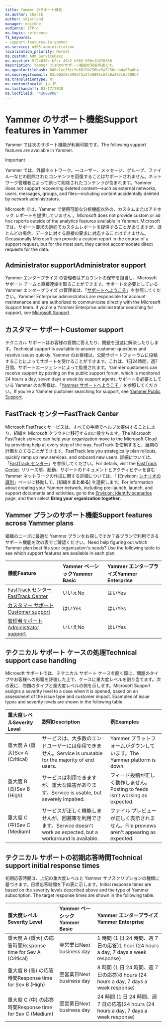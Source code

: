 ```yaml
---
title: Yammer のサポート機能
ms.author: sharik
author: skjerland
manager: mnirkhe
audience: ITPro
ms.topic: reference
f1_keywords:
- support-features-in-yammer
ms.service: o365-administration
localization_priority: Normal
ms.custom: Adm_ServiceDesc
ms.assetid: 5f24830c-b2cc-49c2-b989-030e1b870f60
description: Yammer では次のサポート機能が利用可能です。
ms.openlocfilehash: 8d0a1ee35cc9c6629b256be5a7256ccb4a65a4b4
ms.sourcegitcommit: 83c602d9c498df5a2fe0095c6fb0a267c8a708b7
ms.translationtype: MT
ms.contentlocale: ja-JP
ms.lasthandoff: 03/17/2020
ms.locfileid: "42688008"
---
```

# <a name="support-features-in-yammer"></a><span data-ttu-id="73539-103">Yammer のサポート機能</span><span class="sxs-lookup"><span data-stu-id="73539-103">Support features in Yammer</span></span>

<span data-ttu-id="73539-104">Yammer では次のサポート機能が利用可能です。</span><span class="sxs-lookup"><span data-stu-id="73539-104">The following support features are available in Yammer.</span></span>
  
> [!IMPORTANT]
> <span data-ttu-id="73539-105">Yammer では、外部ネットワーク、&mdash;ユーザー、メッセージ、グループ、ファイル&mdash;などの削除されたコンテンツを回復することはサポートされません。ネットワーク管理者によって誤って削除されたコンテンツが含まれます。</span><span class="sxs-lookup"><span data-stu-id="73539-105">Yammer does not support recovering deleted content&mdash;such as external networks, users, messages, groups, and files&mdash;including content accidentally deleted by network administrators.</span></span>
>
> <span data-ttu-id="73539-106">Microsoft では、Yammer で使用可能な分析機能以外の、カスタムまたはアドホック レポートを提供していません 。</span><span class="sxs-lookup"><span data-stu-id="73539-106">Microsoft does not provide custom or ad hoc reports outside of the analytics features available in Yammer.</span></span> <span data-ttu-id="73539-107">Microsoft では、サポート要求の過程でカスタムレポートを提供することがありますが、ほとんどの場合、データに対する直接の要求に対応することはできません。</span><span class="sxs-lookup"><span data-stu-id="73539-107">Occasionally Microsoft can provide a custom report in the course of a support request, but for the most part, they cannot accommodate direct requests for the data.</span></span>

## <a name="administrator-support"></a><span data-ttu-id="73539-108">Administrator support</span><span class="sxs-lookup"><span data-stu-id="73539-108">Administrator support</span></span>

<span data-ttu-id="73539-p102">Yammer エンタープライズ の管理者はアカウントの保守を担当し、Microsoft サポート チームと直接連絡を取ることができます。サポートを必要としている Yammer エンタープライズ の管理者は、「[サポートへようこそ](https://go.microsoft.com/fwlink/p/?LinkId=330922)」を参照してください。</span><span class="sxs-lookup"><span data-stu-id="73539-p102">Yammer Enterprise administrators are responsible for account maintenance and are authorized to communicate directly with the Microsoft Support team. If you're a Yammer Enterprise administrator searching for support, see [Microsoft Support](https://go.microsoft.com/fwlink/p/?LinkId=330922).</span></span>

## <a name="customer-support"></a><span data-ttu-id="73539-111">カスタマー サポート</span><span class="sxs-lookup"><span data-stu-id="73539-111">Customer support</span></span>

<span data-ttu-id="73539-112">テクニカル サポートはお客様の質問に答えたり、問題を迅速に解決したりします。</span><span class="sxs-lookup"><span data-stu-id="73539-112">Technical support is available to answer customer questions and resolve issues quickly.</span></span> <span data-ttu-id="73539-113">Yammer のお客様は、公開サポートフォーラムに投稿することによってサポートを受けることができます。これは、1日24時間、週7日間、サポートエージェントによって監視されます。</span><span class="sxs-lookup"><span data-stu-id="73539-113">Yammer customers can receive support by posting on the public support forum, which is monitored 24 hours a day, seven days a week by support agents.</span></span> <span data-ttu-id="73539-114">サポートを必要としている Yammer のお客様は、「[Yammer サポートへようこそ](https://go.microsoft.com/fwlink/p/?LinkId=330921)」を参照してください。</span><span class="sxs-lookup"><span data-stu-id="73539-114">If you're a Yammer customer searching for support, see [Yammer Public Support](https://go.microsoft.com/fwlink/p/?LinkId=330921).</span></span>
   
## <a name="fasttrack-center"></a><span data-ttu-id="73539-115">FastTrack センター</span><span class="sxs-lookup"><span data-stu-id="73539-115">FastTrack Center</span></span>

<span data-ttu-id="73539-116">Microsoft FastTrack サービスは、すべての手順でヘルプを提供することにより、組織を Microsoft クラウドに移行するのに役立ちます。</span><span class="sxs-lookup"><span data-stu-id="73539-116">The Microsoft FastTrack service can help your organization move to the Microsoft Cloud by providing help at every step of the way.</span></span> <span data-ttu-id="73539-117">FastTrack を使用すると、展開の計画を立てることができます。</span><span class="sxs-lookup"><span data-stu-id="73539-117">FastTrack lets you strategically plan rollouts, quickly ramp up new services, and onboard new users.</span></span> <span data-ttu-id="73539-118">詳細については、「[FastTrack センター](https://go.microsoft.com/fwlink/?LinkID=518597&amp;clcid=0x409)」を参照してください。</span><span class="sxs-lookup"><span data-stu-id="73539-118">For details, visit the [FastTrack Center](https://go.microsoft.com/fwlink/?LinkID=518597&amp;clcid=0x409).</span></span> <span data-ttu-id="73539-119">リリース前、起動、サポートのドキュメントとアクティビティを含む Yammer ネットワークの作成に関する詳細については、「 [Envision: [シナリオの識別](https://fasttrack.microsoft.com/office/envision/identify-scenarios)」ページに移動して、[組織を**まとめる**] を選択します。</span><span class="sxs-lookup"><span data-stu-id="73539-119">For information about creating your Yammer network, including pre-launch, launch, and support documents and activities, go to the [Envision: Identify scenarios](https://fasttrack.microsoft.com/office/envision/identify-scenarios) page, and then select **Bring your organization together**.</span></span>

## <a name="support-features-across-yammer-plans"></a><span data-ttu-id="73539-120">Yammer プランのサポート機能</span><span class="sxs-lookup"><span data-stu-id="73539-120">Support features across Yammer plans</span></span>

<span data-ttu-id="73539-p105">組織のニーズに最適な Yammer プランをお探しですか？各プランで利用できるサポート機能を次の表でご確認ください。</span><span class="sxs-lookup"><span data-stu-id="73539-p105">Need help figuring out which Yammer plan best fits your organization's needs? Use the following table to see which support features are available in each plan.</span></span>
  
|<span data-ttu-id="73539-123">**機能**</span><span class="sxs-lookup"><span data-stu-id="73539-123">**Feature**</span></span>|<span data-ttu-id="73539-124">**Yammer ベーシック**</span><span class="sxs-lookup"><span data-stu-id="73539-124">**Yammer Basic**</span></span>|<span data-ttu-id="73539-125">**Yammer エンタープライズ**</span><span class="sxs-lookup"><span data-stu-id="73539-125">**Yammer Enterprise**</span></span>|
|:-----|:-----|:-----|
|[<span data-ttu-id="73539-126">FastTrack センター</span><span class="sxs-lookup"><span data-stu-id="73539-126">FastTrack Center</span></span>](https://go.microsoft.com/fwlink/?LinkID=518597&amp;clcid=0x409) <br/> |<span data-ttu-id="73539-127">いいえ</span><span class="sxs-lookup"><span data-stu-id="73539-127">No</span></span>  <br/> |<span data-ttu-id="73539-128">はい</span><span class="sxs-lookup"><span data-stu-id="73539-128">Yes</span></span>  <br/> |
|[<span data-ttu-id="73539-129">カスタマー サポート</span><span class="sxs-lookup"><span data-stu-id="73539-129">Customer support</span></span>](support-features-in-yammer.md#customer-support) <br/> |<span data-ttu-id="73539-130">はい</span><span class="sxs-lookup"><span data-stu-id="73539-130">Yes</span></span>  <br/> |<span data-ttu-id="73539-131">はい</span><span class="sxs-lookup"><span data-stu-id="73539-131">Yes</span></span>  <br/> |
|[<span data-ttu-id="73539-132">管理者サポート</span><span class="sxs-lookup"><span data-stu-id="73539-132">Administrator support</span></span>](support-features-in-yammer.md#administrator-support) <br/> |<span data-ttu-id="73539-133">いいえ</span><span class="sxs-lookup"><span data-stu-id="73539-133">No</span></span>  <br/> |<span data-ttu-id="73539-134">はい</span><span class="sxs-lookup"><span data-stu-id="73539-134">Yes</span></span>  <br/> |
 
## <a name="technical-support-case-handling"></a><span data-ttu-id="73539-135">テクニカル サポート ケースの処理</span><span class="sxs-lookup"><span data-stu-id="73539-135">Technical support case handling</span></span>

<span data-ttu-id="73539-p106">Microsoft サポートでは、テクニカル サポート ケースを開く際に、問題のタイプやお客様への影響を評価した上で、ケースに重大度レベルを割り当てます。次の表に、問題のタイプと重大度レベルの例を示します。</span><span class="sxs-lookup"><span data-stu-id="73539-p106">Microsoft Support assigns a severity level to a case when it is opened, based on an assessment of the issue type and customer impact. Examples of issue types and severity levels are shown in the following table.</span></span> 
  
|<span data-ttu-id="73539-138">**重大度レベル**</span><span class="sxs-lookup"><span data-stu-id="73539-138">**Severity Level**</span></span>|<span data-ttu-id="73539-139">**説明**</span><span class="sxs-lookup"><span data-stu-id="73539-139">**Description**</span></span>|<span data-ttu-id="73539-140">**例**</span><span class="sxs-lookup"><span data-stu-id="73539-140">**Examples**</span></span>|
|:-----|:-----|:-----|
|<span data-ttu-id="73539-141">重大度 A (重大)</span><span class="sxs-lookup"><span data-stu-id="73539-141">Sev A (Critical)</span></span>  <br/> |<span data-ttu-id="73539-142">サービスは、大多数のエンドユーザーには使用できません。</span><span class="sxs-lookup"><span data-stu-id="73539-142">Service is unusable for the majority of end users.</span></span>  <br/> |<span data-ttu-id="73539-143">Yammer プラットフォームがダウンしています。</span><span class="sxs-lookup"><span data-stu-id="73539-143">The Yammer platform is down.</span></span>  <br/> |
|<span data-ttu-id="73539-144">重大度 B (高)</span><span class="sxs-lookup"><span data-stu-id="73539-144">Sev B (High)</span></span>  <br/> |<span data-ttu-id="73539-145">サービスは利用できますが、重大な障害があります。</span><span class="sxs-lookup"><span data-stu-id="73539-145">Service is usable, but severely impaired.</span></span>  <br/> |<span data-ttu-id="73539-146">フィード投稿が正しく動作しません。</span><span class="sxs-lookup"><span data-stu-id="73539-146">Posting to feeds isn't working as expected.</span></span>  <br/> |
|<span data-ttu-id="73539-147">重大度 C (中)</span><span class="sxs-lookup"><span data-stu-id="73539-147">Sev C (Medium)</span></span>  <br/> |<span data-ttu-id="73539-148">サービスが正しく機能しませんが、回避策を利用できます。</span><span class="sxs-lookup"><span data-stu-id="73539-148">Service doesn't work as expected, but a workaround is available.</span></span>  <br/> |<span data-ttu-id="73539-149">ファイル プレビューが正しく表示されません。</span><span class="sxs-lookup"><span data-stu-id="73539-149">File previews aren't appearing as expected.</span></span>  <br/> |

## <a name="technical-support-initial-response-times"></a><span data-ttu-id="73539-150">テクニカル サポートの初期応答時間</span><span class="sxs-lookup"><span data-stu-id="73539-150">Technical support initial response times</span></span>

<span data-ttu-id="73539-p107">初期応答時間は、上記の重大度レベルと Yammer サブスクリプションの種類に基づきます。目標応答時間を下の表に示します。</span><span class="sxs-lookup"><span data-stu-id="73539-p107">Initial response times are based on the severity levels described above and the type of Yammer subscription. The target response times are shown in the following table.</span></span>
  
|<span data-ttu-id="73539-153">**重大度レベル**</span><span class="sxs-lookup"><span data-stu-id="73539-153">**Severity Level**</span></span>|<span data-ttu-id="73539-154">**Yammer ベーシック**</span><span class="sxs-lookup"><span data-stu-id="73539-154">**Yammer Basic**</span></span>|<span data-ttu-id="73539-155">**Yammer エンタープライズ**</span><span class="sxs-lookup"><span data-stu-id="73539-155">**Yammer Enterprise**</span></span>|
|:-----|:-----|:-----|
|<span data-ttu-id="73539-156">重大度 A (重大) の応答時間</span><span class="sxs-lookup"><span data-stu-id="73539-156">Response time for Sev A (Critical)</span></span>  <br/> |<span data-ttu-id="73539-157">翌営業日</span><span class="sxs-lookup"><span data-stu-id="73539-157">Next business day</span></span>  <br/> |<span data-ttu-id="73539-158">1 時間 (1 日 24 時間、週 7 日の応答)</span><span class="sxs-lookup"><span data-stu-id="73539-158">1 hour (24 hours a day, 7 days a week response)</span></span>  <br/> |
|<span data-ttu-id="73539-159">重大度 B (高) の応答時間</span><span class="sxs-lookup"><span data-stu-id="73539-159">Response time for Sev B (High)</span></span>  <br/> |<span data-ttu-id="73539-160">翌営業日</span><span class="sxs-lookup"><span data-stu-id="73539-160">Next business day</span></span>  <br/> |<span data-ttu-id="73539-161">8 時間 (1 日 24 時間、週 7 日の応答)</span><span class="sxs-lookup"><span data-stu-id="73539-161">8 hours (24 hours a day, 7 days a week response)</span></span>  <br/> |
|<span data-ttu-id="73539-162">重大度 C (中) の応答時間</span><span class="sxs-lookup"><span data-stu-id="73539-162">Response time for Sev C (Medium)</span></span>  <br/> |<span data-ttu-id="73539-163">翌営業日</span><span class="sxs-lookup"><span data-stu-id="73539-163">Next business day</span></span>  <br/> |<span data-ttu-id="73539-164">24 時間 (1 日 24 時間、週 7 日の応答)</span><span class="sxs-lookup"><span data-stu-id="73539-164">24 hours (24 hours a day, 7 days a week response)</span></span>  <br/> |
